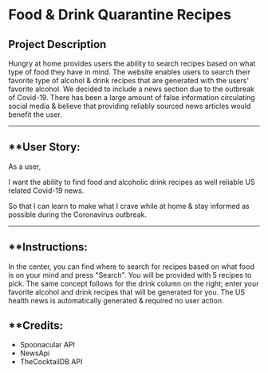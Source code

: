 
# **Food & Drink Quarantine Recipes**


## **Project Description**
  
 Hungry at home provides users the ability to search recipes based on what type of food they have in mind. The website enables users to search their favorite type of alcohol & drink recipes that are generated with the users' favorite alcohol. We decided to include a news section due to the outbreak of Covid-19. There has been a large amount of false information circulating social media & believe that providing reliably sourced news articles would benefit the user. 

_______

## **User Story: 

As a user, 

I want the ability to find food and alcoholic drink recipes as well reliable US related Covid-19 news. 

So that I can learn to make what I crave while at home & stay informed as possible during the Coronavirus outbreak. 

_______

## **Instructions: 

In the center, you can find where to search for recipes based on what food is on your mind and press "Search". You will be provided with 5 recipes to pick. The same concept follows for the drink column on the right; enter your favorite alcohol and drink recipes that will be generated for you. The US health news is automatically generated & required no user action. 


## **Credits: 

- Spoonacular API
- NewsApi
- TheCocktailDB API 
